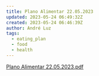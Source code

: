 ```yaml
---
title: Plano Alimentar 22.05.2023
updated: 2023-05-24 06:49:32Z
created: 2023-05-24 06:46:39Z
author: André Luz
tags:
  - eating_plan
  - food
  - health
---
```


[Plano Alimentar 22.05.2023.pdf](../../_resources/Plano_Alimentar_22.05.2023.pdf)